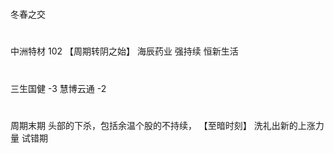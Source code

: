 #
冬春之交

#
中洲特材 102 【周期转阴之始】
海辰药业 强持续
恒新生活 

# 
三生国健 -3 
慧博云通 -2 

# 
周期末期 头部的下杀，包括余温个股的不持续， 【至暗时刻】
洗礼出新的上涨力量
试错期